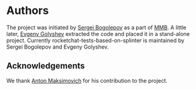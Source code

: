 # Authors

The project was initiated by [Sergei Bogolepov](https://github.com/Sergei-vb) as a part of [MMB](https://github.com/tolstoyevsky/mmb). A little later, [Evgeny Golyshev](https://github.com/eugulixes) extracted the code and placed it in a stand-alone project. Currently rocketchat-tests-based-on-splinter is maintained by Sergei Bogolepov and Evgeny Golyshev.

## Acknowledgements

We thank [Anton Maksimovich](https://github.com/ABSLord) for his contribution to the project.
